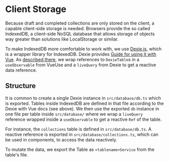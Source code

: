# Client Storage

Because draft and completed collections are only stored on the client, a capable client-side storage is needed.
Browsers provide the so called IndexedDB, a client-side NoSQL database that allows storage of objects way greater than solutions like LocalStorage or similar.

To make IndexedDB more comfortable to work with, we use [Dexie.js](https://dexie.org/), which is a wrapper library for IndexedDB.
Dexie provides [Guide for using it with Vue](https://dexie.org/docs/Tutorial/Vue).
As [described there](https://dexie.org/docs/Tutorial/Vue#5-create-a-component-that-queries-data), we wrap references to `DexieTable`s in a `useObservable` from VueUse and a `liveQuery` from Dexie to get a reactive data reference.

## Structure

It is common to create a single Dexie instance in `src/database/db.ts` which is exported.
Tables inside IndexedDB are defined in that file according to the Dexie with Vue docs (see above).
We then use the exported `db` instance in one file per table inside `src/database/` where we wrap a `liveQuery` reference wrapped inside a `useObservable` to get a reactive `Ref` of the table.

For instance, the `collections` table is defined in `src/database/db.ts`.
A reactive reference is exported in `src/database/collections.ts`, which can be used in components, to access the data reactively.

To mutate the data, we export the Table as `<tablename>Service` from the table's file.
